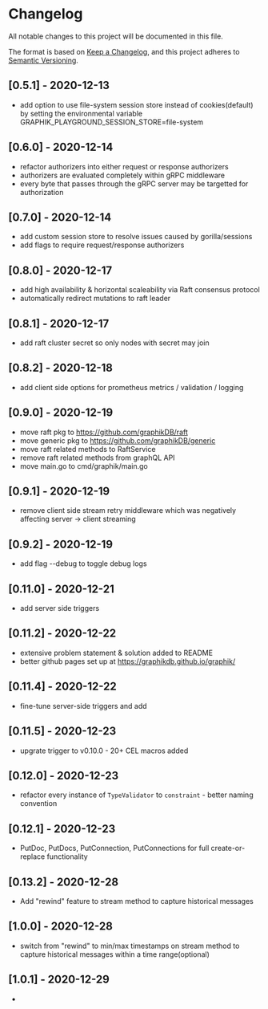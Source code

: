 # Changelog

All notable changes to this project will be documented in this file.

The format is based on [Keep a Changelog](https://keepachangelog.com/en/1.0.0/),
and this project adheres to [Semantic Versioning](https://semver.org/spec/v2.0.0.html).

## [0.5.1] - 2020-12-13

- add option to use file-system session store instead of cookies(default) by setting the environmental variable GRAPHIK_PLAYGROUND_SESSION_STORE=file-system

## [0.6.0] - 2020-12-14

- refactor authorizers into either request or response authorizers
- authorizers are evaluated completely within gRPC middleware
- every byte that passes through the gRPC server may be targetted for authorization

## [0.7.0] - 2020-12-14
- add custom session store to resolve issues caused by gorilla/sessions
- add flags to require request/response authorizers

## [0.8.0] - 2020-12-17
- add high availability & horizontal scaleability via Raft consensus protocol
- automatically redirect mutations to raft leader

## [0.8.1] - 2020-12-17
- add raft cluster secret so only nodes with secret may join

## [0.8.2] - 2020-12-18
- add client side options for prometheus metrics / validation / logging

## [0.9.0] - 2020-12-19
- move raft pkg to https://github.com/graphikDB/raft
- move generic pkg to https://github.com/graphikDB/generic
- move raft related methods to RaftService
- remove raft related methods from graphQL API
- move main.go to cmd/graphik/main.go

## [0.9.1] - 2020-12-19
- remove client side stream retry middleware which was negatively affecting server -> client streaming

## [0.9.2] - 2020-12-19
- add flag --debug to toggle debug logs

## [0.11.0] - 2020-12-21
- add server side triggers

## [0.11.2] - 2020-12-22
- extensive problem statement & solution added to README
- better github pages set up at https://graphikdb.github.io/graphik/

## [0.11.4] - 2020-12-22
- fine-tune server-side triggers and add 

## [0.11.5] - 2020-12-23
- upgrate trigger to v0.10.0 - 20+ CEL macros added

## [0.12.0] - 2020-12-23
- refactor every instance of `TypeValidator` to `constraint` - better naming convention

## [0.12.1] - 2020-12-23
- PutDoc, PutDocs, PutConnection, PutConnections for full create-or-replace functionality

## [0.13.2] - 2020-12-28
- Add "rewind" feature to stream method to capture historical messages

## [1.0.0] - 2020-12-28
- switch from "rewind" to min/max timestamps on stream method to capture historical messages within a time range(optional)

## [1.0.1] - 2020-12-29
- 